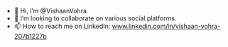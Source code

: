 - 👋 Hi, I’m @VishaanVohra
- 🤝 I’m looking to collaborate on various social platforms.
- 📫 How to reach me on LinkedIn: www.linkedin.com/in/vishaan-vohra-207b1227b

<!---
VishaanVohra/VishaanVohra is a ✨ special ✨ repository because its `README.md` (this file) appears on your GitHub profile.
You can click the Preview link to take a look at your changes.
--->
